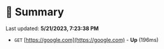 # 📖 Summary
Last updated: **5/21/2023, 7:23:38 PM**

- `GET` [https://google.com](https://google.com) - **Up** (196ms)

